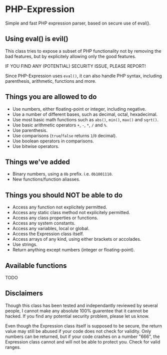PHP-Expression
==============

Simple and fast PHP expression parser, based on secure use of eval().

Using eval() is evil()
----------------------
This class tries to expose a subset of PHP functionality not by removing the
bad features, but by explicitely allowing only the good features.

IF YOU FIND ANY (POTENTIAL) SECURITY ISSUE, PLEASE REPORT!

Since PHP-Expression uses `eval()`, it can also handle PHP syntax, including
parenthesis, arithmetic, functions and more.

Things you are allowed to do
----------------------------
-	Use numbers, either floating-point or integer, including negative.
-	Use a number of different bases, such as decimal, octal, hexadecimal.
-	Use most basic math functions such as `abs()`, `min()`, `max()` and `sqrt()`.
-	Use basic arithmetic operators `+`, `-`, `*`, `/` and `%`.
-	Use parenthesis.
-	Use comparisons (`true`/`false` returns `1`/`0` decimal).
-	Use boolean operators in comparisons.
-	Use bitwise operators.

Things we've added
------------------
-	Binary numbers, using a `0b` prefix. i.e. `0b1001110`.
-	New functions/function aliasses.

Things you should NOT be able to do
-----------------------------------
-	Access any function not explicitely permitted.
-	Access any static class method not explicitely permitted.
-	Access any class properties or functions.
-	Access any system constants.
-	Access any variables, local or global.
-	Access the Expression class itself.
-	Access arrays of any kind, using either brackets or accolades.
-	Use strings.
-	Return anything except numbers (integer or floating-point).

Available functions
-------------------
TODO

Disclaimers
-----------
Though this class has been tested and independantly reviewed by several people,
I cannot make any absolute 100% guarentee that it cannot be hacked. If you find
any potential security problem, please let us know.

Even though the Expression class itself is supposed to be secure, the return
value may still be abused if your code does not check for validity. Only numbers
can be returned, but if your code crashes on a number "666", the Expression
class cannot and will not be able to protect you. Check for valid ranges.